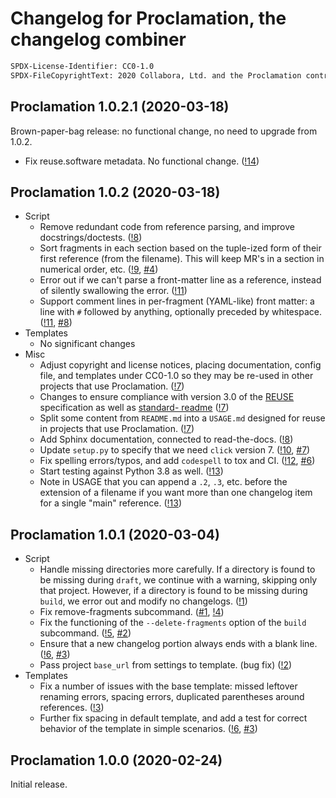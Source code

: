 # Changelog for Proclamation, the changelog combiner

```txt
SPDX-License-Identifier: CC0-1.0
SPDX-FileCopyrightText: 2020 Collabora, Ltd. and the Proclamation contributors
```

## Proclamation 1.0.2.1 (2020-03-18)

Brown-paper-bag release: no functional change, no need to upgrade from 1.0.2.

- Fix reuse.software metadata. No functional change.
  ([!14](https://gitlab.com/ryanpavlik/proclamation/merge_requests/14))

## Proclamation 1.0.2 (2020-03-18)

- Script
  - Remove redundant code from reference parsing, and improve docstrings/doctests.
    ([!8](https://gitlab.com/ryanpavlik/proclamation/merge_requests/8))
  - Sort fragments in each section based on the tuple-ized form of their first
    reference (from the filename). This will keep MR's in a section in numerical
    order, etc. ([!9](https://gitlab.com/ryanpavlik/proclamation/merge_requests/9),
    [#4](https://gitlab.com/ryanpavlik/proclamation/issues/4))
  - Error out if we can't parse a front-matter line as a reference, instead of
    silently swallowing the error.
    ([!11](https://gitlab.com/ryanpavlik/proclamation/merge_requests/11))
  - Support comment lines in per-fragment (YAML-like) front matter: a line with `#`
    followed by anything, optionally preceded by whitespace.
    ([!11](https://gitlab.com/ryanpavlik/proclamation/merge_requests/11),
    [#8](https://gitlab.com/ryanpavlik/proclamation/issues/8))
- Templates
  - No significant changes
- Misc
  - Adjust copyright and license notices, placing documentation, config file, and
    templates under CC0-1.0 so they may be re-used in other projects that use
    Proclamation.
    ([!7](https://gitlab.com/ryanpavlik/proclamation/merge_requests/7))
  - Changes to ensure compliance with version 3.0 of the
    [REUSE](https://reuse.software) specification as well as [standard-
    readme](https://github.com/RichardLitt/standard-readme)
    ([!7](https://gitlab.com/ryanpavlik/proclamation/merge_requests/7))
  - Split some content from `README.md` into a `USAGE.md` designed for reuse in
    projects that use Proclamation.
    ([!7](https://gitlab.com/ryanpavlik/proclamation/merge_requests/7))
  - Add Sphinx documentation, connected to read-the-docs.
    ([!8](https://gitlab.com/ryanpavlik/proclamation/merge_requests/8))
  - Update `setup.py` to specify that we need `click` version 7.
    ([!10](https://gitlab.com/ryanpavlik/proclamation/merge_requests/10),
    [#7](https://gitlab.com/ryanpavlik/proclamation/issues/7))
  - Fix spelling errors/typos, and add `codespell` to tox and CI.
    ([!12](https://gitlab.com/ryanpavlik/proclamation/merge_requests/12),
    [#6](https://gitlab.com/ryanpavlik/proclamation/issues/6))
  - Start testing against Python 3.8 as well.
    ([!13](https://gitlab.com/ryanpavlik/proclamation/merge_requests/13))
  - Note in USAGE that you can append a `.2`, `.3`, etc. before the extension of a
    filename if you want more than one changelog item for a single "main"
    reference.
    ([!13](https://gitlab.com/ryanpavlik/proclamation/merge_requests/13))

## Proclamation 1.0.1 (2020-03-04)

- Script
  - Handle missing directories more carefully. If a directory is found to be
    missing during `draft`, we continue with a warning, skipping only that
    project. However, if a directory is found to be missing during `build`, we
    error out and modify no changelogs.
    ([!1](https://gitlab.com/ryanpavlik/proclamation/merge_requests/1))
  - Fix remove-fragments subcommand.
    ([#1](https://gitlab.com/ryanpavlik/proclamation/issues/1),
    [!4](https://gitlab.com/ryanpavlik/proclamation/merge_requests/4))
  - Fix the functioning of the `--delete-fragments` option of the `build`
    subcommand. ([!5](https://gitlab.com/ryanpavlik/proclamation/merge_requests/5),
    [#2](https://gitlab.com/ryanpavlik/proclamation/issues/2))
  - Ensure that a new changelog portion always ends with a blank line.
    ([!6](https://gitlab.com/ryanpavlik/proclamation/merge_requests/6),
    [#3](https://gitlab.com/ryanpavlik/proclamation/issues/3))
  - Pass project `base_url` from settings to template. (bug fix)
    ([!2](https://gitlab.com/ryanpavlik/proclamation/merge_requests/2))
- Templates
  - Fix a number of issues with the base template: missed leftover renaming errors,
    spacing errors, duplicated parentheses around references.
    ([!3](https://gitlab.com/ryanpavlik/proclamation/merge_requests/3))
  - Further fix spacing in default template, and add a test for correct behavior of
    the template in simple scenarios.
    ([!6](https://gitlab.com/ryanpavlik/proclamation/merge_requests/6),
    [#3](https://gitlab.com/ryanpavlik/proclamation/issues/3))

## Proclamation 1.0.0 (2020-02-24)

Initial release.
